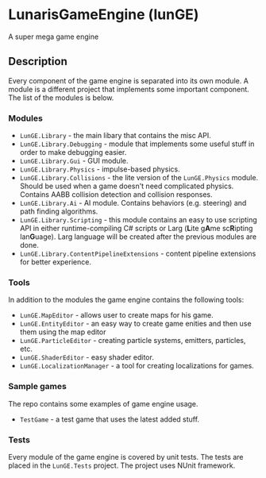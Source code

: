 # LunarisGameEngine (lunGE)

A super mega game engine

## Description

Every component of the game engine is separated into its own module. A module is a different project that implements some important component. The list of the modules is below.

### Modules

 - ```LunGE.Library``` - the main libary that contains the misc API.
 - ```LunGE.Library.Debugging``` - module that implements some useful stuff in order to make debugging easier.
 - ```LunGE.Library.Gui``` - GUI module.
 - ```LunGE.Library.Physics``` - impulse-based physics.
 - ```LunGE.Library.Collisions``` - the lite version of the ```LunGE.Physics``` module. Should be used when a game doesn't need complicated physics. Contains AABB collision detection and collision responses.
 - ```LunGE.Library.Ai``` - AI module. Contains behaviors (e.g. steering) and path finding algorithms.
 - ```LunGE.Library.Scripting``` - this module contains an easy to use scripting API in either runtime-compiling C# scripts or Larg (**L**ite g**A**me sc**R**ipting lan**G**uage). Larg language will be created after the previous modules are done.
 - ```LunGE.Library.ContentPipelineExtensions``` - content pipeline extensions for better experience.
 
### Tools

In addition to the modules the game engine contains the following tools:

  - ```LunGE.MapEditor``` - allows user to create maps for his game.
  - ```LunGE.EntityEditor``` - an easy way to create game enities and then use them using the map editor
  - ```LunGE.ParticleEditor``` - creating particle systems, emitters, particles, etc.
  - ```LunGE.ShaderEditor``` - easy shader editor.
  - ```LunGE.LocalizationManager``` - a tool for creating localizations for games. 
  
 ### Sample games
 
  The repo contains some examples of game engine usage.
  
  - ```TestGame``` - a test game that uses the latest added stuff.
  
  ### Tests
  
  Every module of the game engine is covered by unit tests. The tests are placed in the ```LunGE.Tests``` project. The project uses NUnit framework.
